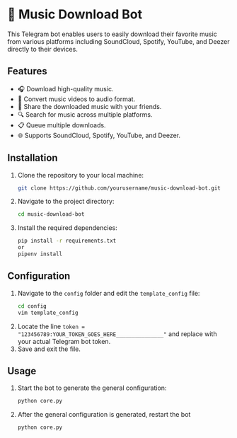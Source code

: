 # 🎵 Music Download Bot

This Telegram bot enables users to easily download their favorite music from various platforms including SoundCloud, Spotify, YouTube, and Deezer directly to their devices.

## Features

- 🎧 Download high-quality music.
- 🔄 Convert music videos to audio format.
- 📲 Share the downloaded music with your friends.
- 🔍 Search for music across multiple platforms.
- 📋 Queue multiple downloads.
- 🌐 Supports SoundCloud, Spotify, YouTube, and Deezer.

## Installation

1. Clone the repository to your local machine:
    ```bash
    git clone https://github.com/yourusername/music-download-bot.git
2. Navigate to the project directory:
    ```bash
    cd music-download-bot
3. Install the required dependencies:
    ```bash
    pip install -r requirements.txt
    or
    pipenv install

## Configuration

1. Navigate to the `config` folder and edit the `template_config` file:
   ```bash
   cd config
   vim template_config
2. Locate the line ```token = "123456789:YOUR_TOKEN_GOES_HERE_______________"``` and replace with your actual Telegram bot token.
3. Save and exit the file.

## Usage

1. Start the bot to generate the general configuration:
    ```bash
    python core.py
    ```
2. After the general configuration is generated, restart the bot
    ```bash
    python core.py
    ```
